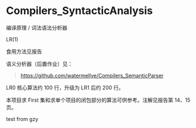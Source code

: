 # Compilers_SyntacticAnalysis

编译原理 / 词法语法分析器

LR(1)

食用方法见报告

语义分析器（后置作业）见：

> https://github.com/watermellye/Compilers_SemanticParser

LR0 核心算法约 100 行，升级为 LR1 后约 200 行。

本项目求 First 集和求单个项目的闭包部分的算法可供参考。注解见报告第 14、15 页。

test from gzy
